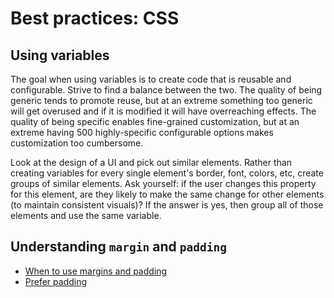 # Best practices: CSS

## Using variables

The goal when using variables is to create code that is reusable and configurable. Strive to find a balance between
the two. The quality of being generic tends to promote reuse, but at an extreme something too generic will get overused
and if it is modified it will have overreaching effects. The quality of being specific enables fine-grained
customization, but at an extreme having 500 highly-specific configurable options makes customization too cumbersome.

Look at the design of a UI and pick out similar elements. Rather than creating variables for every single element's
border, font, colors, etc, create groups of similar elements. Ask yourself: if the user changes this property for this
element, are they likely to make the same change for other elements (to maintain consistent visuals)? If the answer is
yes, then group all of those elements and use the same variable.

## Understanding `margin` and `padding`

* [When to use margins and padding](https://cssnewbie.com/margins-and-padding-use/)
* [Prefer padding](http://www.cssmojo.com/padding_versus_margin/)
